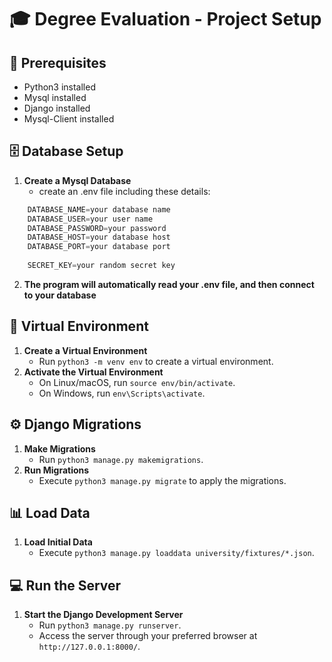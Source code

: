 # 🎓 Degree Evaluation - Project Setup

## 📌 Prerequisites
- Python3 installed 
- Mysql installed 
- Django installed 
- Mysql-Client installed 

## 🗄️ Database Setup
1. **Create a Mysql Database**
   - create an .env file including these details:
```python
    DATABASE_NAME=your database name
    DATABASE_USER=your user name
    DATABASE_PASSWORD=your password
    DATABASE_HOST=your database host
    DATABASE_PORT=your database port
    
    SECRET_KEY=your random secret key
```
2. **The program will automatically read your .env file, and then connect to your database**

## 🔧 Virtual Environment
1. **Create a Virtual Environment**
   - Run `python3 -m venv env` to create a virtual environment.
2. **Activate the Virtual Environment**
   - On Linux/macOS, run `source env/bin/activate`.
   - On Windows, run `env\Scripts\activate`.


## ⚙️ Django Migrations
1. **Make Migrations**
   - Run `python3 manage.py makemigrations`.
2. **Run Migrations**
   - Execute `python3 manage.py migrate` to apply the migrations.

## 📊 Load Data
1. **Load Initial Data**
   - Execute `python3 manage.py loaddata university/fixtures/*.json`.

## 💻 Run the Server
1. **Start the Django Development Server**
   - Run `python3 manage.py runserver`.
   - Access the server through your preferred browser at `http://127.0.0.1:8000/`.
